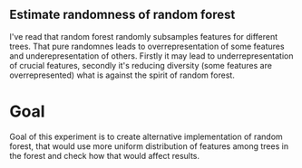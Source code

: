 ## Estimate randomness of random forest

I've read that random forest randomly subsamples features for different trees. 
That pure randomnes leads to overrepresentation of some features and underepresentation
of others. Firstly it may lead to underrepresentation of crucial features, secondly
it's reducing diversity (some features are overrepresented) what is against the spirit
of random forest.

# Goal
Goal of this experiment is to create alternative implementation of random forest,
that would use more uniform distribution of features among trees in the forest 
and check how that would affect results.

